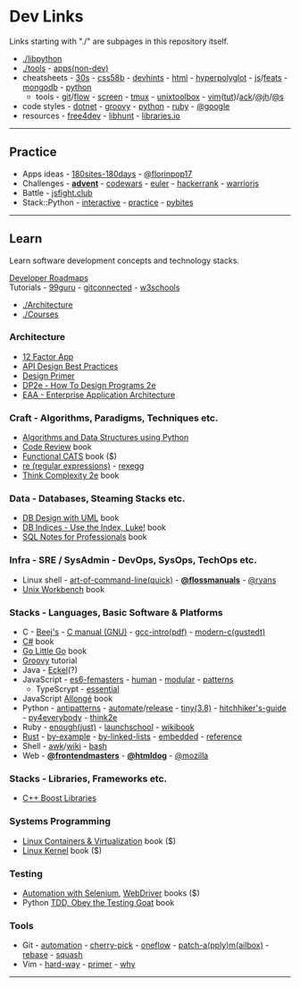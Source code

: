 # Dev Links

Links starting with "./" are subpages in this repository itself.

* [./libpython](libpython.md#python-libraries)
* [./tools](tools.md#tools) - [apps(non-dev)](https://www.notion.so/Apps-a0911d71491446678fb3c3a8233cbe5b)
* cheatsheets - [30s](https://www.30secondsofcode.org/) - [css58b](https://jrl.ninja/etc/1/) - [devhints](https://devhints.io/bash) - [html](https://htmlcheatsheet.com/) - [hyperpolyglot](http://hyperpolyglot.org/) - [js](https://mbeaudru.github.io/modern-js-cheatsheet/)/[feats](http://es6-features.org/) - [mongodb](https://www.bmc.com/blogs/mongodb-cheat-sheet/) - [python](https://www.pythonsheets.com/)
  - tools - [git](https://github.github.com/training-kit/)/[flow](https://danielkummer.github.io/git-flow-cheatsheet/) - [screen](https://kb.iu.edu/d/acuy) - [tmux](https://www.outcoldman.com/cheatsheets/tmux/) - [unixtoolbox](http://cb.vu/unixtoolbox.xhtml) - [vim](http://vimsheet.com/)([tut](http://www.viemu.com/a_vi_vim_graphical_cheat_sheet_tutorial.html))/[ack](https://github.com/mileszs/ack.vim#keyboard-shortcuts)/[@jh](https://github.com/jordanhudgens/vim-settings/blob/master/vim-cheat-sheet.md)/[@s](https://gist.github.com/stroparo/e848823768679273e58995f94e2f4049#file-vim-mkd)
* code styles - [dotnet](https://github.com/dotnet/runtime/blob/master/docs/coding-guidelines/coding-style.md) - [groovy](http://groovy-lang.org/style-guide.html) - [python](https://pep8.org/) - [ruby](https://rubystyle.guide/) - [@google](https://google.github.io/styleguide/)
* resources - [free4dev](https://free-for.dev/#/) - [libhunt](https://libhunt.com/) - [libraries.io](https://libraries.io/)

---

## Practice

* Apps ideas - [180sites-180days](https://zube.io/blog/how-i-built-180-websites-in-180-days-and-became-a-yc-fellowship-founder/) - [@florinpop17](https://github.com/florinpop17/app-ideas)
* Challenges - **[advent](http://adventofcode.com/)** - [codewars](https://www.codewars.com/) - [euler](https://projecteuler.net) - [hackerrank](https://www.hackerrank.com/) - [warriorjs](https://warriorjs.com/)
* Battle - [jsfight.club](https://jsfight.club/)
* Stack::Python - [interactive](https://github.com/donnemartin/interactive-coding-challenges#interactive-coding-challenges) - [practice](http://www.practicepython.org/) - [pybites](https://pybit.es/pages/challenges.html)

---

## Learn

Learn software development concepts and technology stacks.

[Developer Roadmaps](https://roadmap.sh/)  
Tutorials - [99guru](https://www.guru99.com/) - [gitconnected](https://gitconnected.com/learn/) - [w3schools](https://www.w3schools.com/)  

* [./Architecture](arch.md#architecture)
* [./Courses](courses.md#dev-courses)

### Architecture

* [12 Factor App](https://12factor.net)
* [API Design Best Practices](https://stackoverflow.blog/2020/03/02/best-practices-for-rest-api-design/)
* [Design Primer](https://github.com/donnemartin/system-design-primer)
* [DP2e - How To Design Programs 2e](https://htdp.org/2020-8-1/Book/)
* [EAA - Enterprise Application Architecture](https://martinfowler.com/eaaCatalog/)

### Craft - Algorithms, Paradigms, Techniques etc.

* [Algorithms and Data Structures using Python](https://runestone.academy/runestone/books/published/pythonds/index.html)
* [Code Review](https://leanpub.com/whattolookforinacodereview) book
* [Functional CATS](https://leanpub.com/fpmortals-cats) book (\$)
* [re (regular expressions)](https://www.regular-expressions.info/) - [rexegg](http://www.rexegg.com/)
* [Think Complexity 2e](https://greenteapress.com/wp/think-complexity-2e/) book

### Data - Databases, Steaming Stacks etc.

* [DB Design with UML](https://web.csulb.edu/colleges/coe/cecs/dbdesign/dbdesign.php?page=intro.html) book
* [DB Indices - Use the Index, Luke!](https://use-the-index-luke.com/) book
* [SQL Notes for Professionals](https://goalkicker.com/SQLBook/) book

### Infra - SRE / SysAdmin - DevOps, SysOps, TechOps etc.

* Linux shell - [art-of-command-line(quick)](https://github.com/jlevy/the-art-of-command-line) - **[@flossmanuals](http://write.flossmanuals.net/command-line/introduction/)** - [@ryans](https://ryanstutorials.net/)
* [Unix Workbench](https://leanpub.com/unix) book

### Stacks - Languages, Basic Software & Platforms

* C - [Beej's](https://beej.us/guide/bgc/) - [C manual (GNU)](https://www.gnu.org/software/gnu-c-manual/) - [gcc-intro(pdf)](https://www.linuxlinks.com/wp-content/uploads/2019/07/An_Introduction_to_GCC-Brian_Gough.pdf) - [modern-c(gustedt)](https://modernc.gforge.inria.fr/)
* [C#](https://en.wikibooks.org/wiki/C_Sharp_Programming) book
* [Go Little Go](https://www.openmymind.net/The-Little-Go-Book/) book
* [Groovy](https://leanpub.com/groovytutorial/read) tutorial
* Java - [Eckel](https://leanpub.com/onjava8)(\?)
* JavaScript - [es6-femasters](https://frontendmasters.com/books/javascript-enlightenment/) - [human](https://read.humanjavascript.com/) - [modular](https://mjavascript.com/) - [patterns](https://addyosmani.com/resources/essentialjsdesignpatterns/book/)
    - TypeScrypt - [essential](https://leanpub.com/essentialtypescript/read)
* JavaScript [Allongé](https://leanpub.com/javascriptallongesix) book
* Python - [antipatterns](https://docs.quantifiedcode.com/python-anti-patterns/) - [automate](https://automatetheboringstuff.com/)/[release](https://inventwithpython.com/blog/2019/10/07/whats-new-in-the-2nd-edition-of-automate-the-boring-stuff-with-python/) - [tiny(3.8)](https://github.com/mattharrison/Tiny-Python-3.8-Notebook/blob/master/python38.rst) - [hitchhiker's-guide](https://docs.python-guide.org/) - [py4everybody](https://www.py4e.com/book.php) - [think2e](https://greenteapress.com/wp/think-python-2e/)
* Ruby - [enough(just)](http://jasonkim.ca/projects/just_enough_ruby_to_get_by/) - [launchschool](https://launchschool.com/books/ruby) - [wikibook](https://en.wikibooks.org/wiki/Ruby_Programming)
* [Rust](https://doc.rust-lang.org/book/) - [by-example](https://doc.rust-lang.org/stable/rust-by-example/) - [by-linked-lists](https://rust-unofficial.github.io/too-many-lists/) - [embedded](https://rust-embedded.github.io/book/intro/) - [reference](https://doc.rust-lang.org/stable/reference/)
* Shell - [awk](https://www.grymoire.com/Unix/Awk.html)/[wiki](https://en.wikibooks.org/wiki/An_Awk_Primer) - [bash](https://guide.bash.academy/)
* Web - **[@frontendmasters](https://frontendmasters.com/books/front-end-handbook/2019/)** - **[@htmldog](https://www.htmldog.com/)** - [@mozilla](https://developer.mozilla.org/docs/Web)

### Stacks - Libraries, Frameworks etc.

* [C++ Boost Libraries](https://theboostcpplibraries.com/)

### Systems Programming

* [Linux Containers & Virtualization](https://www.apress.com/br/book/9781484262825#) book (\$)
* [Linux Kernel](https://leanpub.com/linuxkernel) book (\$)

### Testing

* [Automation with Selenium](http://zhimin.com/books/pwta), [WebDriver](https://leanpub.com/practical-web-test-automation) books (\$)
* Python [TDD, Obey the Testing Goat](https://www.obeythetestinggoat.com/pages/book.html#toc) book

### Tools

* Git - [automation](https://www.onwebsecurity.com/configuration/automating-repetitive-git-setup-tasks.html) - [cherry-pick](https://mijingo.com/blog/using-git-cherry-pick) - [oneflow](http://endoflineblog.com/oneflow-a-git-branching-model-and-workflow) - [patch-a(pply)m(ailbox)](https://mijingo.com/blog/creating-and-applying-patch-files-in-git) - [rebase](https://www.atlassian.com/git/tutorials/rewriting-history/git-rebase) - [squash](https://driggl.com/blog/a/how-squashing-commits-can-improve-your-git-workflow)
* Vim - [hard-way](http://learnvimscriptthehardway.stevelosh.com) - [primer](https://danielmiessler.com/study/vim/) - [why](http://www.viemu.com/a-why-vi-vim.html)

---
